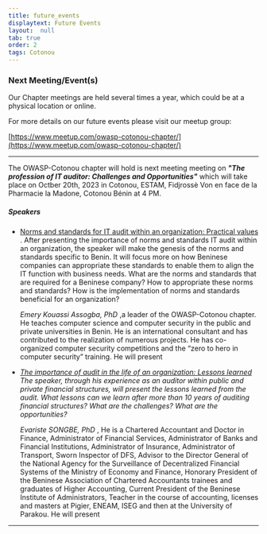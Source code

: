 ```yaml
---
title: future_events
displaytext: Future Events
layout:  null
tab: true
order: 2
tags: Cotonou
---
```



### Next Meeting/Event(s)
Our Chapter meetings are held several times a year, which could be at a physical location or online.

For more details on our future events please visit our meetup group:

[https://www.meetup.com/owasp-cotonou-chapter/](https://www.meetup.com/owasp-cotonou-chapter/)

---

The OWASP-Cotonou chapter will hold is next meeting  meeting on ***<i>"The profession of IT auditor: Challenges and Opportunities"</i>*** which will take place on Octber 20th, 2023 in Cotonou, ESTAM, Fidjrossè Von en face de la Pharmacie la Madone, Cotonou Bénin at 4 PM.

<h5>Speakers</h5>

<ul>
<li>
    <a href="">
    Norms and standards for IT audit  within an organization: Practical values </a>. After presenting the importance of norms and standards IT audit within an organization, the speaker will make the genesis of the norms and standards specific to Benin. It will focus more on how Beninese companies can appropriate these standards to enable them to align the IT function with business needs. What are the norms and standards that are required for a Beninese company? How to appropriate these norms and standards? How is the implementation of norms and standards beneficial for an organization? 
 
 <i> Emery Kouassi Assogba, PhD </i> ,a leader of the OWASP-Cotonou chapter. He teaches computer science and computer security in the public and private universities in Benin. He is an international consultant and has contributed to the realization of numerous projects. He has co-organized computer security competitions and the “zero to hero in computer security” training. He will present 
   
</li>

<li>
 <i>  
 <a href="">
    The importance of audit in the life of an organization: Lessons learned</a> The speaker, through his experience as an auditor within public and private financial structures, will present the lessons learned from the audit. What lessons can we learn after more than 10 years of auditing financial structures? What are the challenges? What are the opportunities?
    
 Evariste SONGBE, PhD</i> , He is a Chartered Accountant and Doctor in Finance, Administrator of Financial Services, Administrator of Banks and Financial Institutions, Administrator of Insurance, Administrator of Transport, Sworn Inspector of DFS, Advisor to the Director General of the National Agency for the Surveillance of Decentralized Financial Systems of the Ministry of Economy and Finance, Honorary President of the Beninese Association of Chartered Accountants trainees and graduates of Higher Accounting,
Current President of the Beninese Institute of Administrators, Teacher in the course of accounting, licenses and masters at Pigier, ENEAM, ISEG and then at the University of Parakou. He will present 
    
</li>

</ul>


---





